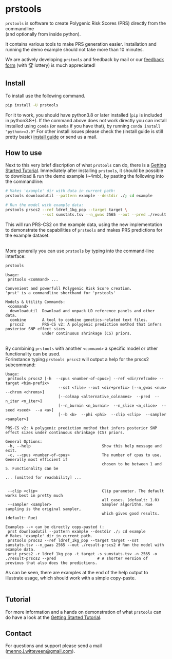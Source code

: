 # prstools


<!-- WARNING: THIS FILE WAS AUTOGENERATED! DO NOT EDIT! -->

`prstools` is software to create Polygenic Risk Scores (PRS) directly
from the commandline <br> (and optionally from inside python).

It contains various tools to make PRS generation easier. Installation
and running the demo example should not take more than 10 minutes.

We are actively developing `prstools` and feedback by mail or our
[feedback form](https://forms.gle/TnvNyBX6qDy7Vupn9) (with 🏆 lottery)
is much appreciated!

## Install

To install use the following command.

``` sh
pip install -U prstools
```

For it to work, you should have python3.8 or later installed (`pip` is
included in python3.8+). If the command above does not work directly you
can install installed using `conda` (or `mamba` if you have that), by
running `conda install "python>=3.9"` For other install issues please
check the (install guide is still pretty basic) [install
guide](https://github.com/mennojw/prstools-release/blob/main/tutorials/01_install_guide.ipynb)
or send us a mail.

## How to use

Next to this very brief discription of what `prstools` can do, there is
a [Getting Started
Tutorial](https://github.com/mennojw/prstools-release/blob/main/tutorials/01_getting_started.ipynb).
Immediately after installing `prstools`, it should be possible to
download & run the demo example (~4mb), by pasting the following into
the commandline:

``` bash
# Makes 'example' dir with data in current path:
prstools downloadutil --pattern example --destdir ./; cd example

# Run the model with example data:
prstools prscs2 --ref ldref_1kg_pop --target target \
                --sst sumstats.tsv --n_gwas 2565 --out --pred ./result 
```

This will run PRS-CS2 on the example data, using the new implementation
to demonstrate the capabilities of `prstools` and makes PRS predictions
for the example dataset.

<br> More generally you can use `prstools` by typing into the
command-line interface:

``` bash
prstools
```

``` console
Usage:
 prstools <command> ...

Convenient and powerfull Polygenic Risk Score creation. 
'prst' is a commandline shorthand for 'prstools'

Models & Utility Commands:
 <command>
  downloadutil  Download and unpack LD reference panels and other data.
  combine       A tool to combine genetics-related text files.
  prscs2        PRS-CS v2: A polygenic prediction method that infers posterior SNP effect sizes
                under continuous shrinkage (CS) priors.
```

<br> By combining `prstools` with another `<command>` a specific model
or other functionality can be used. <br> Forinstance typing
`prstools prscs2` will output a help for the prscs2 subcommand:

``` console
Usage:
 prstools prscs2 [-h  --cpus <number-of-cpus>] --ref <dir/refcode> --target <bim-prefix>
                       --sst <file> --out <dir+prefix> [--n_gwas <num>  --chrom <chroms>]
                       [--colmap <alternative_colnames>  --pred  --n_iter <n_iter>]
                       [--n_burnin <n_burnin>  --n_slice <n_slice>  --seed <seed>  --a <a>]
                       [--b <b>  --phi <phi>  --clip <clip>  --sampler <sampler>]

PRS-CS v2: A polygenic prediction method that infers posterior SNP effect sizes under continuous shrinkage (CS) priors.

General Options:
 -h, --help                               Show this help message and exit.
 -c, --cpus <number-of-cpus>              The number of cpus to use. Generally most efficient if
                                          chosen to be between 1 and 5. Functionality can be

... [omitted for readability] ...


 --clip <clip>                            Clip parameter. The default works best in pretty much
                                          all cases. (default: 1.0)
 --sampler <sampler>                      Sampler algorithm. Rue sampling is the original sampler,
                                          which gives good results. (default: Rue)

Examples --> can be directly copy-pasted (:
 prst downloadutil --pattern example --destdir ./; cd example                                                # Makes 'example' dir in current path.
 prstools prscs2 --ref ldref_1kg_pop --target target --sst sumstats.tsv --n_gwas 2565 --out ./result-prscs2 # Run the model with example data.
 prst prscs2 -r ldref_1kg_pop -t target -s sumstats.tsv -n 2565 -o ./result-prscs2 --pred                  # A shorter version of previous that also does the predictions.
```

As can be seen, there are examples at the end of the help output to
illustrate usage, which should work with a simple copy-paste. <br> <br>

## Tutorial

For more information and a hands on demonstration of what `prstools` can
do have a look at the [Getting Started
Tutorial](https://github.com/mennojw/prstools-release/blob/main/tutorials/01_getting_started.ipynb).

## Contact

For questions and support please send a mail
(menno.j.witteveen@gmail.com).
